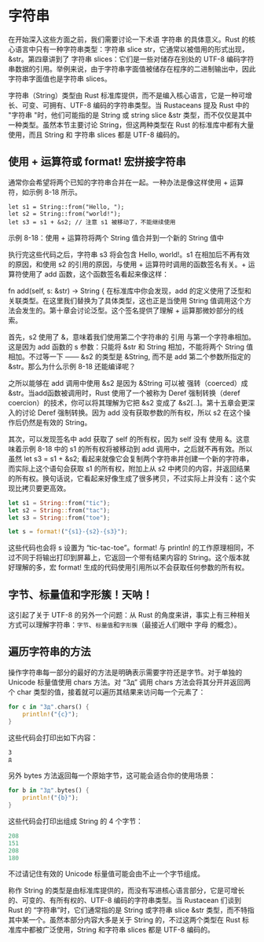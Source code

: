 <!--
 * @Author: matiastang
 * @Date: 2024-09-27 10:54:11
 * @LastEditors: matiastang
 * @LastEditTime: 2024-09-27 11:06:57
 * @FilePath: /rust-learn/md/集合/字符串.md
 * @Description: 字符串
-->
# 字符串

在开始深入这些方面之前，我们需要讨论一下术语 字符串 的具体意义。Rust 的核心语言中只有一种字符串类型：字符串 slice str，它通常以被借用的形式出现，&str。第四章讲到了 字符串 slices：它们是一些对储存在别处的 UTF-8 编码字符串数据的引用。举例来说，由于字符串字面值被储存在程序的二进制输出中，因此字符串字面值也是字符串 slices。

字符串（String）类型由 Rust 标准库提供，而不是编入核心语言，它是一种可增长、可变、可拥有、UTF-8 编码的字符串类型。当 Rustaceans 提及 Rust 中的 "字符串 "时，他们可能指的是 String 或 string slice &str 类型，而不仅仅是其中一种类型。虽然本节主要讨论 String，但这两种类型在 Rust 的标准库中都有大量使用，而且 String 和 字符串 slices 都是 UTF-8 编码的。

## 使用 + 运算符或 format! 宏拼接字符串
通常你会希望将两个已知的字符串合并在一起。一种办法是像这样使用 + 运算符，如示例 8-18 所示。

    let s1 = String::from("Hello, ");
    let s2 = String::from("world!");
    let s3 = s1 + &s2; // 注意 s1 被移动了，不能继续使用
示例 8-18：使用 + 运算符将两个 String 值合并到一个新的 String 值中

执行完这些代码之后，字符串 s3 将会包含 Hello, world!。s1 在相加后不再有效的原因，和使用 s2 的引用的原因，与使用 + 运算符时调用的函数签名有关。+ 运算符使用了 add 函数，这个函数签名看起来像这样：

fn add(self, s: &str) -> String {
在标准库中你会发现，add 的定义使用了泛型和关联类型。在这里我们替换为了具体类型，这也正是当使用 String 值调用这个方法会发生的。第十章会讨论泛型。这个签名提供了理解 + 运算那微妙部分的线索。

首先，s2 使用了 &，意味着我们使用第二个字符串的 引用 与第一个字符串相加。这是因为 add 函数的 s 参数：只能将 &str 和 String 相加，不能将两个 String 值相加。不过等一下 —— &s2 的类型是 &String, 而不是 add 第二个参数所指定的 &str。那么为什么示例 8-18 还能编译呢？

之所以能够在 add 调用中使用 &s2 是因为 &String 可以被 强转（coerced）成 &str。当add函数被调用时，Rust 使用了一个被称为 Deref 强制转换（deref coercion）的技术，你可以将其理解为它把 &s2 变成了 &s2[..]。第十五章会更深入的讨论 Deref 强制转换。因为 add 没有获取参数的所有权，所以 s2 在这个操作后仍然是有效的 String。

其次，可以发现签名中 add 获取了 self 的所有权，因为 self 没有 使用 &。这意味着示例 8-18 中的 s1 的所有权将被移动到 add 调用中，之后就不再有效。所以虽然 let s3 = s1 + &s2; 看起来就像它会复制两个字符串并创建一个新的字符串，而实际上这个语句会获取 s1 的所有权，附加上从 s2 中拷贝的内容，并返回结果的所有权。换句话说，它看起来好像生成了很多拷贝，不过实际上并没有：这个实现比拷贝要更高效。

```rs
let s1 = String::from("tic");
let s2 = String::from("tac");
let s3 = String::from("toe");

let s = format!("{s1}-{s2}-{s3}");
```
这些代码也会将 s 设置为 “tic-tac-toe”。format! 与 println! 的工作原理相同，不过不同于将输出打印到屏幕上，它返回一个带有结果内容的 String。这个版本就好理解的多，宏 format! 生成的代码使用引用所以不会获取任何参数的所有权。

## 字节、标量值和字形簇！天呐！

这引起了关于 UTF-8 的另外一个问题：从 Rust 的角度来讲，事实上有三种相关方式可以理解字符串：`字节`、`标量值`和`字形簇`（最接近人们眼中 字母 的概念）。

## 遍历字符串的方法
操作字符串每一部分的最好的方法是明确表示需要字符还是字节。对于单独的 Unicode 标量值使用 chars 方法。对 “Зд” 调用 chars 方法会将其分开并返回两个 char 类型的值，接着就可以遍历其结果来访问每一个元素了：
```rs
for c in "Зд".chars() {
    println!("{c}");
}
```
这些代码会打印出如下内容：
```rs
З
д
```
另外 bytes 方法返回每一个原始字节，这可能会适合你的使用场景：
```rs
for b in "Зд".bytes() {
    println!("{b}");
}
```
这些代码会打印出组成 String 的 4 个字节：
```rs
208
151
208
180
```
不过请记住有效的 Unicode 标量值可能会由不止一个字节组成。

称作 String 的类型是由标准库提供的，而没有写进核心语言部分，它是可增长的、可变的、有所有权的、UTF-8 编码的字符串类型。当 Rustacean 们谈到 Rust 的 “字符串”时，它们通常指的是 String 或字符串 slice &str 类型，而不特指其中某一个。虽然本部分内容大多是关于 String 的，不过这两个类型在 Rust 标准库中都被广泛使用，String 和字符串 slices 都是 UTF-8 编码的。
